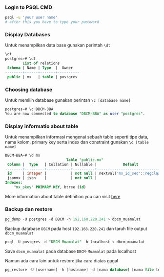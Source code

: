 ### Login to PSQL CMD

```bash
psql -u 'your user name'
# after this you have to type your password
```


### Display Databases
Untuk menampilkan data base gunakan perintah `\dt`

```sql
\dt
postgres=# \dt
        List of relations
 Schema | Name | Type  |  Owner
--------+------+-------+----------
 public | mx   | table | postgres
```

### Choosing database
Untuk memilih database gunakan perintah `\c [database name]`

```sql
postgres=# \c DBCM-BBA
You are now connected to database "DBCM-BBA" as user "postgres".
```


### Display informatio about table
Untuk menampilkan informasi mengenai sebuah table seperti tipe data, nama kolom, primary key serta index dan constraint gunakan `\d [table name]`

```sql
DBCM-BBA=# \d mx
                            Table "public.mx"
 Column |  Type   | Collation | Nullable |            Default
--------+---------+-----------+----------+--------------------------------
 id     | integer |           | not null | nextval('mx_id_seq'::regclass)
 jsonmx | json    |           | not null |
Indexes:
    "mx_pkey" PRIMARY KEY, btree (id)
```

More information about table definition you can visit [here](https://www.commandprompt.com/education/how-to-describe-a-table-in-postgresql/)

### Backup dan restore

```sql
pg_dump -U postgres -d DBCM -h 192.168.220.241 > dbcm_muamalat
```

Backup database `DBCM` pada host `192.168.220.241` dan taruh file output `dbcm_muamalat`

```sql
psql -U postgres -d "DBCM-Muamalat" -h localhost < dbcm_muamalat
```

Save `dbcm_muamalat` pada database `DBCM-Muamalat` pada localhost

Namun ada cara lain untuk restore jika cara diatas gagal

```sql
pg_restore -U [username] -h [hostname] -d [nama database] [nama file toc]
```